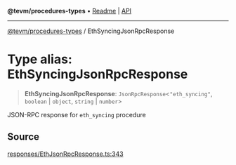 **@tevm/procedures-types** • [Readme](../README.md) \| [API](../globals.md)

***

[@tevm/procedures-types](../README.md) / EthSyncingJsonRpcResponse

# Type alias: EthSyncingJsonRpcResponse

> **EthSyncingJsonRpcResponse**: `JsonRpcResponse`\<`"eth_syncing"`, `boolean` \| `object`, `string` \| `number`\>

JSON-RPC response for `eth_syncing` procedure

## Source

[responses/EthJsonRpcResponse.ts:343](https://github.com/evmts/tevm-monorepo/blob/main/packages/procedures-types/src/responses/EthJsonRpcResponse.ts#L343)
